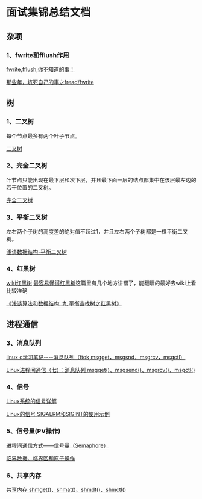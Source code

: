 # 面试集锦总结文档
## 杂项
### 1、fwrite和fflush作用

[fwrite,fflush,你不知道的事！](https://blog.csdn.net/zhangxiong2532/article/details/50608898)

[那些年，坑死自己的事之fread/fwrite](https://www.cnblogs.com/ashboy/archive/2014/11/30/fread.html)
## 树
### 1、二叉树
每个节点最多有两个叶子节点。

[二叉树](https://blog.csdn.net/cai2016/article/details/52589952)

### 2、完全二叉树
叶节点只能出现在最下层和次下层，并且最下面一层的结点都集中在该层最左边的若干位置的二叉树。

[完全二叉树](https://baike.baidu.com/item/%E5%AE%8C%E5%85%A8%E4%BA%8C%E5%8F%89%E6%A0%91/7773232?fr=aladdin)

### 3、平衡二叉树
左右两个子树的高度差的绝对值不超过1，并且左右两个子树都是一棵平衡二叉树。

[浅谈数据结构-平衡二叉树](http://www.cnblogs.com/polly333/p/4798944.html)
### 4、红黑树
[wiki红黑树](https://zh.wikipedia.org/wiki/%E7%BA%A2%E9%BB%91%E6%A0%91)
[最容易懂得红黑树](https://blog.csdn.net/sun_tttt/article/details/65445754)这篇里有几个地方讲错了，能翻墙的最好去wiki上看比较准确

[《浅谈算法和数据结构: 九 平衡查找树之红黑树》](http://www.cnblogs.com/yangecnu/p/Introduce-Red-Black-Tree.html)
## 进程通信

### 3、消息队列

[linux c学习笔记----消息队列（ftok,msgget，msgsnd，msgrcv，msgctl）](http://lobert.iteye.com/blog/1743256)

[Linux进程间通信（七）：消息队列 msgget()、msgsend()、msgrcv()、msgctl()](https://www.cnblogs.com/52php/p/5862114.html)

### 4、信号
[Linux系统的信号详解](https://blog.csdn.net/u010889616/article/details/48157937)

[Linux的信号 SIGALRM和SIGINT的使用示例](https://blog.csdn.net/u010889616/article/details/48158165)

### 5、信号量(PV操作)
[进程间通信方式——信号量（Semaphore）](https://blog.csdn.net/skyroben/article/details/72513985)

[临界数据、临界区和原子操作](https://www.cnblogs.com/midhillzhou/p/7600837.html)
### 6、共享内存
[共享内存 shmget()、shmat()、shmdt()、shmctl()](https://www.cnblogs.com/52php/p/5861372.html)

